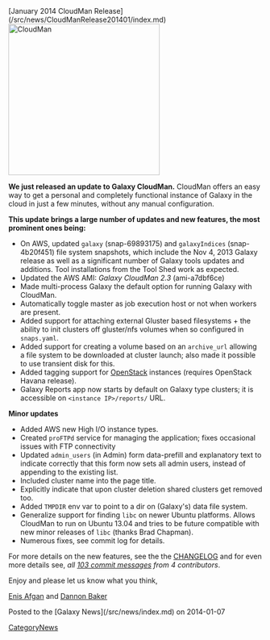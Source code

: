 <div class='newsItemHeader'>[January 2014 CloudMan Release](/src/news/CloudManRelease201401/index.md)</div>

<div class='right'><a href='/src/CloudMan/index.md'><img src="/src/images/Logos/CloudManWideBlackLogo.png" alt="CloudMan" width="300" /></a></div>

**We just released an update to Galaxy CloudMan.** CloudMan offers an easy way to get a personal and completely functional instance of Galaxy in the cloud in just a few minutes, without any manual configuration.

**This update brings a large number of updates and new features, the most prominent ones being:**

* On AWS, updated `galaxy` (snap-69893175) and `galaxyIndices` (snap-4b20f451) file system snapshots, which include the Nov 4, 2013 Galaxy release as well as a significant number of Galaxy tools updates and additions. Tool installations from the Tool Shed work as expected.
* Updated the AWS AMI: *Galaxy CloudMan 2.3* (ami-a7dbf6ce)
* Made multi-process Galaxy the default option for running Galaxy with CloudMan.
* Automatically toggle master as job execution host or not when workers are present.
* Added support for attaching external Gluster based filesystems + the ability to init clusters off gluster/nfs volumes when so configured in `snaps.yaml`.
* Added support for creating a volume based on an `archive_url` allowing a file system to be downloaded at cluster launch; also made it possible to use transient disk for this.
* Added tagging support for [OpenStack](http://openstack.org/) instances (requires OpenStack Havana release).
* Galaxy Reports app now starts by default on Galaxy type clusters; it is accessible on `<instance IP>/reports/` URL.

**Minor updates**

* Added AWS new High I/O instance types.
* Created `proFTPd` service for managing the application; fixes occasional issues with FTP connectivity
* Updated `admin_users` (in Admin) form data-prefill and explanatory text to indicate correctly that this form now sets all admin users, instead of appending to the existing list.
* Included cluster name into the page title.
* Explicitly indicate that upon cluster deletion shared clusters get removed too.
* Added `TMPDIR` env var to point to a dir on (Galaxy's) data file system.
* Generalize support for finding ``libc`` on newer Ubuntu platforms. Allows CloudMan to run on Ubuntu 13.04 and tries to be future compatible with new minor releases of `libc` (thanks Brad Chapman).
* Numerous fixes, see commit log for details.

For more details on the new features, see the the [CHANGELOG](https://bitbucket.org/galaxy/cloudman/src/tip/CHANGELOG.md?at=default) and for even more details see, *all [103 commit messages](https://bitbucket.org/galaxy/cloudman/commits/all?search=a6bf542%3Acc55ca9) from 4 contributors*.

Enjoy and please let us know what you think,

[Enis Afgan](/src/EnisAfgan/index.md) and [Dannon Baker](/src/DannonBaker/index.md)

<div class='newsItemFooter'>Posted to the [Galaxy News](/src/news/index.md) on 2014-01-07</div>

[CategoryNews](/src/CategoryNews/index.md)
